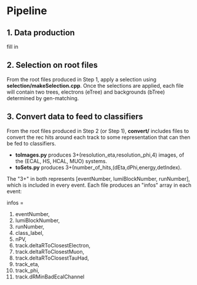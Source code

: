 # Pipeline

## 1. Data production
fill in

## 2. Selection on root files
From the root files produced in Step 1, apply a selection using **selection/makeSelection.cpp**. Once the selections are applied, each file will contain two trees, electrons (eTree) and backgrounds (bTree) determined by gen-matching.

## 3. Convert data to feed to classifiers
From the root files produced in Step 2 (or Step 1), **convert/** includes files to convert the rec hits around each track to some representation that can then be fed to classifiers.
- **toImages.py** produces 3+(resolution_eta,resolution_phi,4) images, of the
(ECAL, HS, HCAL, MUO) systems.
- **toSets.py** produces 3+(number_of_hits,(dEta,dPhi,energy,detIndex).

The "3+" in both represents [eventNumber, lumiBlockNumber, runNumber], which is included in every event. Each file produces an "infos" array in each event:

infos =
  1. eventNumber, 
  2. lumiBlockNumber, 
  3. runNumber,
  4. class_label,
  5. nPV,
  6. track.deltaRToClosestElectron,
  7. track.deltaRToClosestMuon,
  8. track.deltaRToClosestTauHad,
  9. track_eta,
  10. track_phi,
  11. track.dRMinBadEcalChannel
